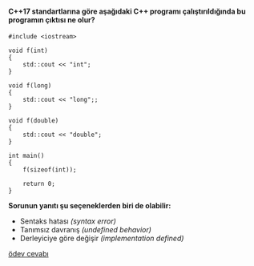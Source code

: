 #### C++17 standartlarına göre aşağıdaki C++ programı çalıştırıldığında bu programın çıktısı ne olur?


```
#include <iostream>
 
void f(int) 
{
	std::cout << "int";
}
 
void f(long)
{
	std::cout << "long";;
}
 
void f(double)
{ 
	std::cout << "double";
}
 
int main()
{
	f(sizeof(int));
 
	return 0;
}
```

__Sorunun yanıtı şu seçeneklerden biri de olabilir:__

+ Sentaks hatası *(syntax error)*
+ Tanımsız davranış *(undefined behavior)*
+ Derleyiciye göre değişir *(implementation defined)*

[ödev cevabı](https://vimeo.com/433295268)
